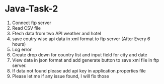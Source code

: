 # Java-Task-2
1. Connect ftp server
2. Read CSV file
3. Ftech data from two API weather and hotel 
4. save coutry wise api data in xml format to ftp server (After Every 6 hours)
5. Log error
6. Create drop down for country list and input field for city and date
7. View data in json format and add generate button to save xml file in ftp server.
8. If data not found please add api key in application.properties file
9. Please let me if any issue found, I will fix those 
